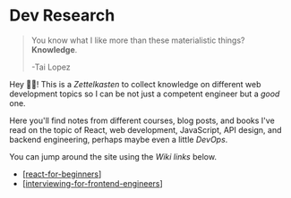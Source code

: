 # Dev Research

> You know what I like more than these materialistic things? **Knowledge**.
> 
> -Tai Lopez

Hey 👋🏽! This is a *Zettelkasten* to collect knowledge on different web development topics so I can be not just a competent engineer but a *good* one.

Here you'll find notes from different courses, blog posts, and books I've read on the topic of React, web development, JavaScript, API design, and backend engineering, perhaps maybe even a little *DevOps*.

You can jump around the site using the *Wiki links* below.

- [[react-for-beginners]]
- [[interviewing-for-frontend-engineers]]








[//begin]: # "Autogenerated link references for markdown compatibility"
[react-for-beginners]: react-for-beginners "React for beginners"
[interviewing-for-frontend-engineers]: interviewing-for-frontend-engineers "Interviewing for Frontend Engineers"
[//end]: # "Autogenerated link references"